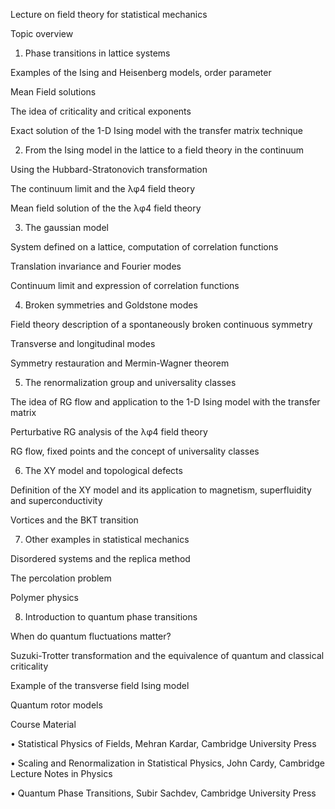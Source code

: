 
Lecture on field theory for statistical mechanics


Topic overview



1.	Phase transitions in lattice systems

Examples of the Ising and Heisenberg models, order parameter

Mean Field solutions

The idea of criticality and critical exponents

Exact solution of the 1-D Ising model with the transfer matrix technique



2.	From the Ising model in the lattice to a field theory in the continuum 

Using the Hubbard-Stratonovich transformation

The continuum limit and the λφ4 field theory

Mean field solution of the the λφ4 field theory



3.	The gaussian model

System defined on a lattice, computation of correlation functions

Translation invariance and Fourier modes

Continuum limit and expression of correlation functions



4.	Broken symmetries and Goldstone modes

Field theory description of a spontaneously broken continuous symmetry

Transverse and longitudinal modes

Symmetry restauration and Mermin-Wagner theorem



5.	The renormalization group and universality classes

The idea of RG flow and application to the 1-D Ising model with the transfer matrix

Perturbative RG analysis of the λφ4 field theory

RG flow, fixed points and the concept of universality classes



6.	The XY model and topological defects

Definition of the XY model and its application to magnetism, superfluidity and superconductivity

Vortices and the BKT transition



7.	Other examples in statistical mechanics

Disordered systems and the replica method

The percolation problem

Polymer physics



8.	Introduction to quantum phase transitions

When do quantum fluctuations matter?

Suzuki-Trotter transformation and the equivalence of quantum and classical criticality

Example of the transverse field Ising model

Quantum rotor models





Course Material

•	Statistical Physics of Fields, Mehran Kardar, Cambridge University Press

•	Scaling and Renormalization in Statistical Physics, John Cardy, Cambridge Lecture Notes in Physics 

•	Quantum Phase Transitions, Subir Sachdev, Cambridge University Press
